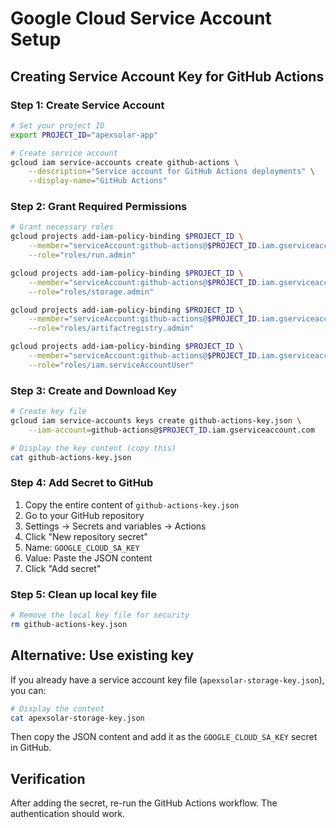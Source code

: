 # Google Cloud Service Account Setup

## Creating Service Account Key for GitHub Actions

### Step 1: Create Service Account
```bash
# Set your project ID
export PROJECT_ID="apexsolar-app"

# Create service account
gcloud iam service-accounts create github-actions \
    --description="Service account for GitHub Actions deployments" \
    --display-name="GitHub Actions"
```

### Step 2: Grant Required Permissions
```bash
# Grant necessary roles
gcloud projects add-iam-policy-binding $PROJECT_ID \
    --member="serviceAccount:github-actions@$PROJECT_ID.iam.gserviceaccount.com" \
    --role="roles/run.admin"

gcloud projects add-iam-policy-binding $PROJECT_ID \
    --member="serviceAccount:github-actions@$PROJECT_ID.iam.gserviceaccount.com" \
    --role="roles/storage.admin"

gcloud projects add-iam-policy-binding $PROJECT_ID \
    --member="serviceAccount:github-actions@$PROJECT_ID.iam.gserviceaccount.com" \
    --role="roles/artifactregistry.admin"

gcloud projects add-iam-policy-binding $PROJECT_ID \
    --member="serviceAccount:github-actions@$PROJECT_ID.iam.gserviceaccount.com" \
    --role="roles/iam.serviceAccountUser"
```

### Step 3: Create and Download Key
```bash
# Create key file
gcloud iam service-accounts keys create github-actions-key.json \
    --iam-account=github-actions@$PROJECT_ID.iam.gserviceaccount.com

# Display the key content (copy this)
cat github-actions-key.json
```

### Step 4: Add Secret to GitHub

1. Copy the entire content of `github-actions-key.json`
2. Go to your GitHub repository
3. Settings → Secrets and variables → Actions
4. Click "New repository secret"
5. Name: `GOOGLE_CLOUD_SA_KEY`
6. Value: Paste the JSON content
7. Click "Add secret"

### Step 5: Clean up local key file
```bash
# Remove the local key file for security
rm github-actions-key.json
```

## Alternative: Use existing key

If you already have a service account key file (`apexsolar-storage-key.json`), you can:

```bash
# Display the content
cat apexsolar-storage-key.json
```

Then copy the JSON content and add it as the `GOOGLE_CLOUD_SA_KEY` secret in GitHub.

## Verification

After adding the secret, re-run the GitHub Actions workflow. The authentication should work.
